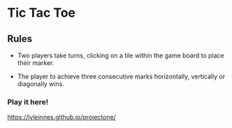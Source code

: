 # Tic Tac Toe 

## Rules

* Two players take turns, clicking on a tile within the game board to place their marker.

* The player to achieve three consecutive marks horizontally, vertically or diagonally wins.

### Play it here!

https://lyleinnes.github.io/projectone/

